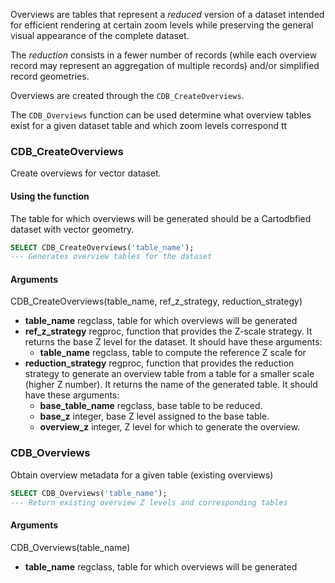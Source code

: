 Overviews are tables that represent a *reduced* version of a dataset intended
for efficient rendering at certain zoom levels while preserving the
general visual appearance of the complete dataset.

The *reduction* consists in a fewer number of records
(while each overview record may represent an aggregation of multiple records)
and/or simplified record geometries.

Overviews are created through the `CDB_CreateOverviews`.

The `CDB_Overviews` function can be used determine what overview tables
exist for a given dataset table and which zoom levels correspond tt


### CDB_CreateOverviews

Create overviews for vector dataset.

#### Using the function

The table for which overviews will be generated should be
a Cartodbfied dataset with vector geometry.

```sql
SELECT CDB_CreateOverviews('table_name');
--- Generates overview tables for the dataset
```

#### Arguments

CDB_CreateOverviews(table_name, ref_z_strategy, reduction_strategy)

* **table_name** regclass, table for which overviews will be generated
* **ref_z_strategy** regproc, function that provides the Z-scale strategy.
  It returns the base Z level for the dataset.
  It should have these arguments:
  - **table_name** regclass, table to compute the reference Z scale for
* **reduction_strategy** regproc, function that provides the reduction strategy
  to generate an overview table from a table for a smaller scale (higher Z number).
  It returns the name of the generated table.
  It should have these arguments:
  - **base_table_name** regclass, base table to be reduced.
  - **base_z** integer, base Z level assigned to the base table.
  - **overview_z** integer, Z level for which to generate the overview.

### CDB_Overviews

Obtain overview metadata for a given table (existing overviews)

```sql
SELECT CDB_Overviews('table_name');
--- Return existing overview Z levels and corresponding tables
```

#### Arguments

CDB_Overviews(table_name)

* **table_name** regclass, table for which overviews will be generated
